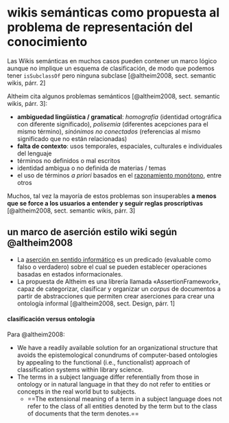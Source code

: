 # wikis semánticas como propuesta al problema de representación del conocimiento

Las Wikis semánticas en muchos casos pueden contener un marco lógico aunque no implique un esquema de clasificación, de modo que podemos tener `isSubclassOf`  pero ninguna subclase [@altheim2008, sect. semantic wikis, párr. 2]

Altheim cita algunos problemas semánticos [@altheim2008, sect. semantic wikis, párr. 3]:

* **ambiguedad lingüística / gramatical**: *homografía* (identidad ortográfica con diferente significado), *polisemia* (diferentes acepciones para el mismo término), *sinónimos no conectados* (referencias al mismo significado que no están relacionadas)
* **falta de contexto**: usos temporales, espaciales, culturales e individuales del lenguaje
* términos no definidos o mal escritos
* identidad ambigua o no definida de materias / temas
* el uso de términos *a priori* basados en el [razonamiento monótono](https://www.jstor.org/stable/23915338?seq=1), entre otros

Muchos, tal vez la mayoría de estos problemas son insuperables **a menos que se force a los usuarios a entender y seguir reglas proscriptivas** [@altheim2008, sect. semantic wikis, párr. 3]

## un marco de aserción estilo wiki según @altheim2008

* La [aserción en sentido informático](https://es.wikipedia.org/wiki/Aserci%C3%B3n_(inform%C3%A1tica)) es un predicado (evaluable como falso o verdadero) sobre el cual se pueden establecer operaciones basadas en estados informacionales.
* La propuesta de Altheim es una librería llamada «AssertionFramework», capaz de categorizar, clasificar y organizar un *corpus* de documentos a partir de abstracciones que permiten crear aserciones para crear una ontología informal [@altheim2008, sect. Design, párr. 1]

#### clasificación versus ontología

Para @altheim2008:

* We have a readily available solution for an organizational structure that avoids the epistemological conundrums of computer-based ontologies by appealing to the functional (i.e., functionalist) approach of classification systems within library science.
* The terms in a subject language differ referentially from those in ontology or in natural language in that they do not refer to entities or concepts in the real world but to subjects.
  * ==The extensional meaning of a term in a subject language does not refer to the class of all entities denoted by the term but to the class of documents that the term denotes.==
